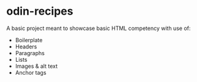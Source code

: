 # odin-recipes
A basic project meant to showcase basic HTML competency with use of:
- Boilerplate
- Headers
- Paragraphs
- Lists
- Images & alt text
- Anchor tags